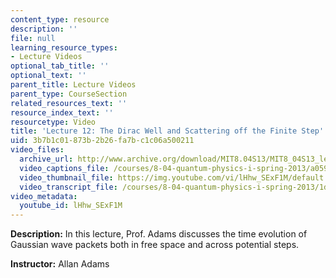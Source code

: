 ```yaml
---
content_type: resource
description: ''
file: null
learning_resource_types:
- Lecture Videos
optional_tab_title: ''
optional_text: ''
parent_title: Lecture Videos
parent_type: CourseSection
related_resources_text: ''
resource_index_text: ''
resourcetype: Video
title: 'Lecture 12: The Dirac Well and Scattering off the Finite Step'
uid: 3b7b1c01-873b-2b26-fa7b-c1c06a500211
video_files:
  archive_url: http://www.archive.org/download/MIT8.04S13/MIT8_04S13_lec12_300k.mp4
  video_captions_file: /courses/8-04-quantum-physics-i-spring-2013/a059f1fea9ee5066b58b5234896e8609_lHhw_SExF1M.vtt
  video_thumbnail_file: https://img.youtube.com/vi/lHhw_SExF1M/default.jpg
  video_transcript_file: /courses/8-04-quantum-physics-i-spring-2013/1dd0d1ad88a36ab16cf2785a0dfb6703_lHhw_SExF1M.pdf
video_metadata:
  youtube_id: lHhw_SExF1M
---
```


**Description:** In this lecture, Prof. Adams discusses the time evolution of Gaussian wave packets both in free space and across potential steps.

**Instructor:** Allan Adams